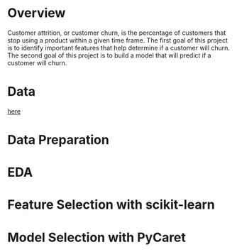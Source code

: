 # Overview
Customer attrition, or customer churn, is the percentage of customers that stop using a product within a given time frame. The first goal of this project is to identify important features that help determine if a customer will churn. The second goal of this project is to build a model that will predict if a customer will churn. 

# Data
[here](https://www.kaggle.com/blastchar/telco-customer-churn)

# Data Preparation

# EDA

# Feature Selection with scikit-learn

# Model Selection with PyCaret
